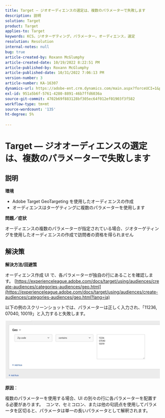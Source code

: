 ```yaml
---
title: Target — ジオオーディエンスの選定は、複数のパラメーターで失敗します
description: 説明
solution: Target
product: Target
applies-to: Target
keywords: KCS，ジオターゲティング，パラメーター，オーディエンス，選定
resolution: Resolution
internal-notes: null
bug: true
article-created-by: Roxann McGlumphy
article-created-date: 10/19/2022 8:22:51 PM
article-published-by: Roxann McGlumphy
article-published-date: 10/31/2022 7:06:13 PM
version-number: 3
article-number: KA-16307
dynamics-url: https://adobe-ent.crm.dynamics.com/main.aspx?forceUCI=1&pagetype=entityrecord&etn=knowledgearticle&id=1c1274c8-eb4f-ed11-bba2-00224808679b
exl-id: 951a5b6f-5761-4280-8891-46b7ffd6036a
source-git-commit: 4702b69f883128bf305ec64f012ef01903f3f582
workflow-type: tm+mt
source-wordcount: '135'
ht-degree: 5%

---
```


# Target — ジオオーディエンスの選定は、複数のパラメーターで失敗します

## 説明


<b>環境</b>

- Adobe Target GeoTargeting を使用したオーディエンスの作成
- オーディエンスはターゲティングに複数のパラメーターを使用します


<b>問題／症状</b>

オーディエンスの複数のパラメーターが指定されている場合、ジオターゲティングを使用したオーディエンスの作成で訪問者の資格を得られません




## 解決策


<b>解決方法/回避策</b>

オーディエンス作成 UI で、各パラメーターが独自の行にあることを確認します。 [https://experienceleague.adobe.com/docs/target/using/audiences/create-audiences/categories-audiences/geo.html](https://experienceleague.adobe.com/docs/target/using/audiences/create-audiences/categories-audiences/geo.html?lang=ja)

以下の例のスクリーンショットでは、パラメーターは正しく入力され、「11236, 07040, 10019」と入力すると失敗します。

![](assets/e6a271f9-4e59-ed11-9561-6045bd006e5a.png)

<b>原因</b>：

複数のパラメーターを使用する場合、UI の別々の行に各パラメーターを配置する必要があります。  コンマ、セミコロン、または他の句読点を使用してパラメータを区切ると、パラメータは単一の長いパラメータとして解釈されます。
